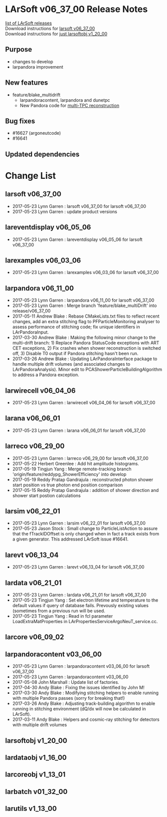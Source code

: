 # LArSoft v06_37_00 Release Notes



[list of LArSoft releases](LArSoft_release_list)  
Download instructions for [larsoft v06_37_00](https://scisoft.fnal.gov/scisoft/bundles/larsoft/v06_37_00/larsoft-v06_37_00.html)  
Download instructions for [just larsoftobj v1_20_00](https://scisoft.fnal.gov/scisoft/bundles/larsoftobj/v1_20_00/larsoftobj-v1_20_00.html)

## Purpose

-   changes to develop
-   larpandora improvement

## New features

-   feature/blake_multidrift
    -   larpandoracontent, larpandora and dunetpc
    -   New Pandora code for [multi-TPC reconstruction](https://indico.fnal.gov/getFile.py/access?contribId=3&amp;resId=0&amp;materialId=slides&amp;confId=14583)

## Bug fixes

-   \#16627 (argoneutcode)
-   \#16641

## Updated dependencies

# Change List

## larsoft v06_37_00

-   2017-05-23 Lynn Garren : larsoft v06_37_00 for larsoft v06_37_00
-   2017-05-23 Lynn Garren : update product versions

## lareventdisplay v06_05_06

-   2017-05-23 Lynn Garren : lareventdisplay v06_05_06 for larsoft v06_37_00

## larexamples v06_03_06

-   2017-05-23 Lynn Garren : larexamples v06_03_06 for larsoft v06_37_00

## larpandora v06_11_00

-   2017-05-23 Lynn Garren : larpandora v06_11_00 for larsoft v06_37_00
-   2017-05-23 Lynn Garren : Merge branch 'feature/blake_multiDrift' into release/v06_37_00
-   2017-05-11 Andrew Blake : Rebase CMakeLists.txt files to reflect recent changes, add an extra stitching flag to PFParticleMonitoring analyser to assess performance of stitching code; fix unique identifiers in LArPandoraInput.
-   2017-03-30 Andrew Blake : Making the following minor change to the multi-drift branch: 1) Replace Pandora StatusCode exceptions with ART CET exceptions, 2) Fix crashes when shower reconstruction is switched off, 3) Disable T0 output if Pandora stitching hasn't been run.
-   2017-03-26 Andrew Blake : Updating LArPandoraInterface package to handle multiple drift volumes (and associated changes to LArPandoraAnalysis). Minor edit to PCAShowerParticleBuildingAlgorithm to address a Pandora exception.

## larwirecell v06_04_06

-   2017-05-23 Lynn Garren : larwirecell v06_04_06 for larsoft v06_37_00

## larana v06_06_01

-   2017-05-23 Lynn Garren : larana v06_06_01 for larsoft v06_37_00

## larreco v06_29_00

-   2017-05-23 Lynn Garren : larreco v06_29_00 for larsoft v06_37_00
-   2017-05-22 Herbert Greenlee : Add hit amplitude histograms.
-   2017-05-19 Tingjun Yang : Merge remote-tracking branch 'origin/feature/reddypg_ShowerEfficiency' into develop
-   2017-05-19 Reddy Pratap Gandrajula : reconstructed photon shower start position vs true photon end position comparison
-   2017-05-15 Reddy Pratap Gandrajula : addition of shower direction and shower start postion calculations

## larsim v06_22_01

-   2017-05-23 Lynn Garren : larsim v06_22_01 for larsoft v06_37_00
-   2017-05-23 Jason Stock : Small change to ParticleListAction to assure that the fTrackIDOffset is only changed when in fact a track exists from a given generator. This addressed LArSoft issue \#16641.

## larevt v06_13_04

-   2017-05-23 Lynn Garren : larevt v06_13_04 for larsoft v06_37_00

## lardata v06_21_01

-   2017-05-23 Lynn Garren : lardata v06_21_01 for larsoft v06_37_00
-   2017-05-23 Tingjun Yang : Set electron lifetime and temperature to the default values if query of database fails. Prevously existing values (sometimes from a previous run will be used.
-   2017-05-23 Tingjun Yang : Read in fcl parameter LoadExtraMatProperties in LArPropertiesServiceArgoNeuT_service.cc.

## larcore v06_09_02

## larpandoracontent v03_06_00

-   2017-05-23 Lynn Garren : larpandoracontent v03_06_00 for larsoft v06_37_00
-   2017-05-23 Lynn Garren : larpandoracontent v03_06_00
-   2017-05-08 John Marshall : Update list of factories.
-   2017-04-30 Andy Blake : Fixing the issues identified by John M!
-   2017-03-30 Andy Blake : Modifying stitching helpers to enable running with multiple Pandora passes (sorry for breaking that!)
-   2017-03-26 Andy Blake : Adjusting track-building algorithm to enable running in stitching environment (dQ/dx will now be calculated in LArSoft).
-   2017-03-11 Andy Blake : Helpers and cosmic-ray stitching for detectors with multiple drift volumes

## larsoftobj v1_20_00

## lardataobj v1_16_00

## larcoreobj v1_13_01

## larbatch v01_32_00

## larutils v1_13_00
